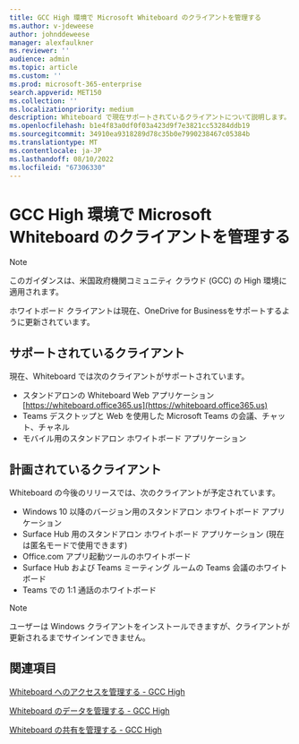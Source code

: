 ```yaml
---
title: GCC High 環境で Microsoft Whiteboard のクライアントを管理する
ms.author: v-jdeweese
author: johnddeweese
manager: alexfaulkner
ms.reviewer: ''
audience: admin
ms.topic: article
ms.custom: ''
ms.prod: microsoft-365-enterprise
search.appverid: MET150
ms.collection: ''
ms.localizationpriority: medium
description: Whiteboard で現在サポートされているクライアントについて説明します。
ms.openlocfilehash: b1e4f83a0df0f03a423d9f7e3821cc53284ddb19
ms.sourcegitcommit: 34910ea9318289d78c35b0e7990238467c05384b
ms.translationtype: MT
ms.contentlocale: ja-JP
ms.lasthandoff: 08/10/2022
ms.locfileid: "67306330"
---
```

# <a name="manage-clients-for-microsoft-whiteboard-in-gcc-high-environments"></a>GCC High 環境で Microsoft Whiteboard のクライアントを管理する

> [!NOTE]
> このガイダンスは、米国政府機関コミュニティ クラウド (GCC) の High 環境に適用されます。

ホワイトボード クライアントは現在、OneDrive for Businessをサポートするように更新されています。

## <a name="clients-supported"></a>サポートされているクライアント

現在、Whiteboard では次のクライアントがサポートされています。

- スタンドアロンの Whiteboard Web アプリケーション [https://whiteboard.office365.us](https://whiteboard.office365.us)
- Teams デスクトップと Web を使用した Microsoft Teams の会議、チャット、チャネル
- モバイル用のスタンドアロン ホワイトボード アプリケーション

## <a name="clients-planned"></a>計画されているクライアント

Whiteboard の今後のリリースでは、次のクライアントが予定されています。

- Windows 10 以降のバージョン用のスタンドアロン ホワイトボード アプリケーション
- Surface Hub 用のスタンドアロン ホワイトボード アプリケーション (現在は匿名モードで使用できます)
- Office.com アプリ起動ツールのホワイトボード
- Surface Hub および Teams ミーティング ルームの Teams 会議のホワイトボード
- Teams での 1:1 通話のホワイトボード

> [!NOTE]
> ユーザーは Windows クライアントをインストールできますが、クライアントが更新されるまでサインインできません。

## <a name="see-also"></a>関連項目

[Whiteboard へのアクセスを管理する - GCC High](manage-whiteboard-access-gcc-high.md)

[Whiteboard のデータを管理する - GCC High](manage-data-gcc-high.md)

[Whiteboard の共有を管理する - GCC High](manage-sharing-gcc-high.md)
